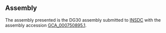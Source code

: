 

Assembly
--------

The assembly presented is the DG30 assembly submitted to
[INSDC](http://www.insdc.org) with the assembly accession
[GCA\_000750895.1](http://www.ebi.ac.uk/ena/data/view/GCA_000750895.1).
